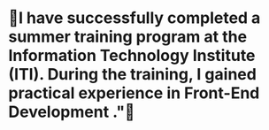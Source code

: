 # 🤩I have successfully completed a summer training program at the Information Technology Institute (ITI). During the training, I gained practical experience in Front-End Development ."🤩
